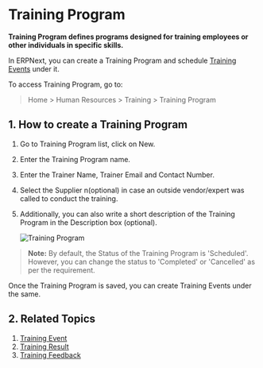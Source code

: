 <!-- add-breadcrumbs -->
# Training Program

**Training Program defines programs designed for training employees or other individuals in specific skills.**

In ERPNext, you can create a Training Program and schedule [Training Events](/docs/v12/user/manual/en/human-resources/training-event) under it.

To access Training Program, go to:

> Home > Human Resources > Training > Training Program


## 1. How to create a Training Program

1. Go to Training Program list, click on New.
1. Enter the Training Program name.
1. Enter the Trainer Name, Trainer Email and Contact Number.
1. Select the Supplier n(optional) in case an outside vendor/expert was called to conduct the training.
1. Additionally, you can also write a short description of the Training Program in the Description box (optional).

    <img class="screenshot" alt="Training Program" src="{{docs_base_url}}/assets/img/human-resources/training-program.png">

> **Note:** By default, the Status of the Training Program is 'Scheduled'. However, you can change the status to 'Completed' or 'Cancelled' as per the requirement.

Once the Training Program is saved, you can create Training Events under the same.


## 2. Related Topics

1. [Training Event](/docs/v12/user/manual/en/human-resources/training-event)
1. [Training Result](/docs/v12/user/manual/en/human-resources/training-result)
1. [Training Feedback](/docs/v12/user/manual/en/human-resources/training-feedback)











